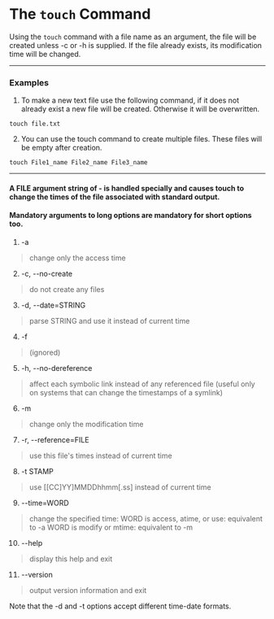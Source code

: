 # The `touch` Command

Using the `touch` command with a file name as an argument, the file will be created unless -c or -h is supplied.  If the file already exists, its modification time
will be changed.

---
### Examples
1. To make a new text file use the following command, if it does not already exist a new file will be created. Otherwise it will be overwritten.

```
touch file.txt
```
2. You can use the touch command to create multiple files. These files will be empty after creation.

```
touch File1_name File2_name File3_name 
```

---

#### **A  FILE  argument string of - is handled specially and causes touch to change the times of the file associated with standard output.**

#### Mandatory arguments to long options are mandatory for short options too.

1.   -a     
>change only the access time

2.  -c, --no-create
>do not create any files

3. -d, --date=STRING
>parse STRING and use it instead of current time

4. -f     
>(ignored)

5. -h, --no-dereference
>affect each symbolic link instead of any referenced file (useful  only  on  systems that can change the timestamps of a symlink)

6. -m     
>change only the modification time

7. -r, --reference=FILE
>use this file's times instead of current time

8. -t STAMP
>use [[CC]YY]MMDDhhmm[.ss] instead of current time

9. --time=WORD
>change  the specified time: WORD is access, atime, or use: equivalent to -a WORD is modify or mtime: equivalent to -m

10. --help 
>display this help and exit

11. --version
>output version information and exit


Note that the -d and -t options accept different time-date formats.
